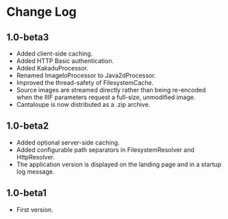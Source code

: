 # Change Log

## 1.0-beta3

* Added client-side caching.
* Added HTTP Basic authentication.
* Added KakaduProcessor.
* Renamed ImageIoProcessor to Java2dProcessor.
* Improved the thread-safety of FilesystemCache.
* Source images are streamed directly rather than being re-encoded when the
  IIIF parameters request a full-size, unmodified image.
* Cantaloupe is now distributed as a .zip archive.

## 1.0-beta2

* Added optional server-side caching.
* Added configurable path separators in FilesystemResolver and HttpResolver.
* The application version is displayed on the landing page and in a startup log
  message.

## 1.0-beta1

* First version.
